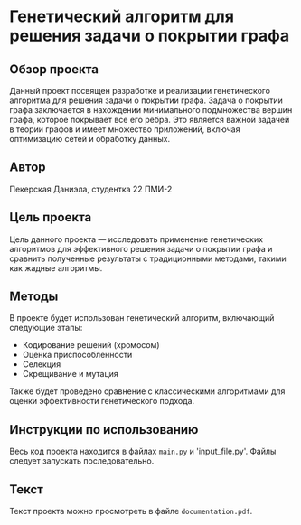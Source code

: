 # Генетический алгоритм для решения задачи о покрытии графа

## Обзор проекта
Данный проект посвящен разработке и реализации генетического алгоритма для решения задачи о покрытии графа. Задача о покрытии графа заключается в нахождении минимального подмножества вершин графа, которое покрывает все его рёбра. Это является важной задачей в теории графов и имеет множество приложений, включая оптимизацию сетей и обработку данных.

## Автор
Пекерская Даниэла, студентка 22 ПМИ-2

## Цель проекта
Цель данного проекта — исследовать применение генетических алгоритмов для эффективного решения задачи о покрытии графа и сравнить полученные результаты с традиционными методами, такими как жадные алгоритмы.

## Методы
В проекте будет использован генетический алгоритм, включающий следующие этапы:
- Кодирование решений (хромосом)
- Оценка приспособленности
- Селекция
- Скрещивание и мутация

Также будет проведено сравнение с классическими алгоритмами для оценки эффективности генетического подхода.

## Инструкции по использованию
Весь код проекта находится в файлах `main.py` и 'input_file.py'. Файлы следует запускать последовательно. 

## Текст
Текст проекта можно просмотреть в файле `documentation.pdf`.

